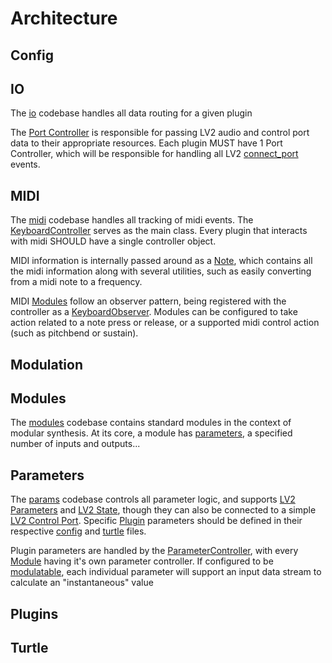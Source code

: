 # Architecture

## Config

## IO

The [io](../src/io) codebase handles all data routing for a given plugin

The [Port Controller](../src/io/PortController.hpp) is responsible for passing LV2 audio and control port data to their appropriate resources. Each plugin MUST have 1 Port Controller, which will be responsible for handling all LV2 [connect_port](https://lv2plug.in/c/html/group__lv2core.html#a4d904937a1bd27cb5f5478f95c708b16) events.

## MIDI
    
The [midi](../src/midi) codebase handles all tracking of midi events. The [KeyboardController](../src/midi/KeyboardController.hpp) serves as the main class. Every plugin that interacts with midi SHOULD have a single controller object. 

MIDI information is internally passed around as a [Note](../src/midi/Note.hpp), which contains all the midi information along with several utilities, such as easily converting from a midi note to a frequency.

MIDI [Modules](#modules) follow an observer pattern, being registered with the controller as a [KeyboardObserver](../src/midi/KeyboardObserver.hpp). Modules can be configured to take action related to a note press or release, or a supported midi control action (such as pitchbend or sustain).



## Modulation

## Modules

The [modules](../src/modules) codebase contains standard modules in the context of modular synthesis. At its core, a module has [parameters](#parameters), a specified number of inputs and outputs...

## Parameters

The [params](../src/params) codebase controls all parameter logic, and supports [LV2 Parameters](https://lv2plug.in/ns/ext/parameters) and [LV2 State](https://lv2plug.in/ns/ext/state), though they can also be connected to a simple [LV2 Control Port](https://lv2plug.in/ns/lv2core#ControlPort). Specific [Plugin](#plugins) parameters should be defined in their respective [config](#config) and [turtle](#turtle) files. 

Plugin parameters are handled by the [ParameterController](../src/params/ParameterController.hpp), with every [Module](#modules) having it's own parameter controller. If configured to be [modulatable](#modulation), each individual parameter will support an input data stream to calculate an "instantaneous" value

## Plugins

## Turtle

